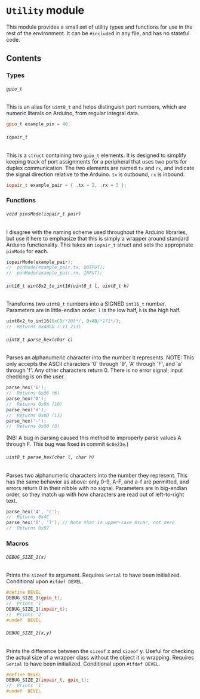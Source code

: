 # `Utility` module

This module provides a small set of utility types and functions for use in the
rest of the environment. It can be `#include`d in any file, and has no stateful
code.

## Contents

### Types

###### `gpio_t`

This is an alias for `uint8_t` and helps distinguish port numbers, which are
numeric literals on Arduino, from regular integral data.

```cpp
gpio_t example_pin = 40;
```

###### `iopair_t`

This is a `struct` containing two `gpio_t` elements. It is designed to simplify
keeping track of port assignments for a peripheral that uses two ports for
duplex communication. The two elements are named `tx` and `rx`, and indicate the
signal direction relative to the Arduino. `tx` is outbound, `rx` is inbound.

```cpp
iopair_t example_pair = { .tx = 2, .rx = 3 };
```

### Functions

###### `void pinsMode(iopair_t pair)`

I disagree with the naming scheme used throughout the Arduino libraries, but use
it here to emphasize that this is simply a wrapper around standard Arduino
functionality. This takes an `iopair_t` struct and sets the appropriate
`pinMode` for each.

```cpp
iopairMode(example_pair);
//  pinMode(example_pair.tx, OUTPUT);
//  pinMode(example_pair.rx, INPUT);
```

###### `int16_t uint8x2_to_int16(uint8_t l, uint8_t h)`

Transforms two `uint8_t` numbers into a SIGNED `int16_t` number. Parameters are
in little-endian order: `l` is the low half, `h` is the high half.

```cpp
uint8x2_to_int16(0xCD/*205*/, 0xAB/*171*/);
//  Returns 0xABCD (-11_213)
```

###### `uint8_t parse_hex(char c)`

Parses an alphanumeric character into the number it represents. NOTE: This only
accepts the ASCII characters '0' through '9', 'A' through 'F', and 'a' through
'f'. Any other characters return 0. There is no error signal; input checking is
on the user.

```cpp
parse_hex('6');
//  Returns 0x06 (6)
parse_hex('A');
//  Returns 0x0A (10)
parse_hex('d');
//  Returns 0x0D (13)
parse_hex('~');
//  Returns 0x00 (0)
```

(NB: A bug in parsing caused this method to improperly parse values A through F.
This bug was fixed in commit `6c0e23e`.)

###### `uint8_t parse_hex(char l, char h)`

Parses two alphanumeric characters into the number they represent. This has the
same behavior as above: only 0-9, A-F, and a-f are permitted, and errors return
0 in their nibble with no signal. Parameters are in big-endian order, so they
match up with how characters are read out of left-to-right text.

```cpp
parse_hex('4', 'c');
//  Returns 0x4C
parse_hex('O', '7'); // Note that is upper-case Oscar, not zero
//  Returns 0x07
```

### Macros

###### `DEBUG_SIZE_1(x)`

Prints the `sizeof` its argument. Requires `Serial` to have been initialized.
Conditional upon `#ifdef DEVEL`.

```cpp
#define DEVEL
DEBUG_SIZE_1(gpio_t);
//  Prints '1'
DEBUG_SIZE_1(iopair_t);
//  Prints '2'
#undef  DEVEL
```

###### `DEBUG_SIZE_2(x,y)`

Prints the difference between the `sizeof` x and `sizeof` y. Useful for checking
the actual size of a wrapper class without the object it is wrapping. Requires
`Serial` to have been initialized. Conditional upon `#ifdef DEVEL`.

```cpp
#define DEVEL
DEBUG_SIZE_2(iopair_t, gpio_t);
//  Prints '1'
#undef  DEVEL
```

